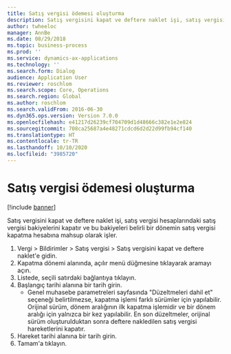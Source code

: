 ```yaml
---
title: Satış vergisi ödemesi oluşturma
description: Satış vergisini kapat ve deftere naklet işi, satış vergisi hesaplarındaki satış vergisi bakiyelerini kapatır ve bu bakiyeleri belirli bir dönemin satış vergisi kapatma hesabına mahsup olarak işler.
author: twheeloc
manager: AnnBe
ms.date: 08/29/2018
ms.topic: business-process
ms.prod: ''
ms.service: dynamics-ax-applications
ms.technology: ''
ms.search.form: Dialog
audience: Application User
ms.reviewer: roschlom
ms.search.scope: Core, Operations
ms.search.region: Global
ms.author: roschlom
ms.search.validFrom: 2016-06-30
ms.dyn365.ops.version: Version 7.0.0
ms.openlocfilehash: e41217d26239cf704709d1d48666c382e1e2e824
ms.sourcegitcommit: 708ca25687a4e48271cdcd6d2d22d99fb94cf140
ms.translationtype: HT
ms.contentlocale: tr-TR
ms.lasthandoff: 10/10/2020
ms.locfileid: "3985720"
---
```

# <a name="create-a-sales-tax-payment"></a>Satış vergisi ödemesi oluşturma

[!include [banner](../../includes/banner.md)]

Satış vergisini kapat ve deftere naklet işi, satış vergisi hesaplarındaki satış vergisi bakiyelerini kapatır ve bu bakiyeleri belirli bir dönemin satış vergisi kapatma hesabına mahsup olarak işler.

1. Vergi > Bildirimler > Satış vergisi > Satış vergisini kapat ve deftere naklet'e gidin.
2. Kapatma dönemi alanında, açılır menü düğmesine tıklayarak aramayı açın.
3. Listede, seçili satırdaki bağlantıya tıklayın.
4. Başlangıç tarihi alanına bir tarih girin.
    * Genel muhasebe parametreleri sayfasında "Düzeltmeleri dahil et" seçeneği belirtilmezse, kapatma işlemi farklı sürümler için yapılabilir. Orijinal sürüm, dönem aralığının ilk kapatma işlemidir ve bir dönem aralığı için yalnızca bir kez yapılabilir. En son düzeltmeler, orijinal sürüm oluşturulduktan sonra deftere nakledilen satış vergisi hareketlerini kapatır.   
5. Hareket tarihi alanına bir tarih girin.
6. Tamam'a tıklayın.

